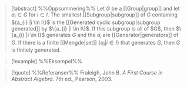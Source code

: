 
> [!abstract] %%Oppsummering%%
> Let $G$ be a [[Group|group]] and let $a_{i} \in G$ for $i\in I$. The smallest [[Subgroup|subgroup]] of $G$ containing ${a_{i} |i \in I\}$ is the [[Generated cyclic subgroup|subgroup generated]] by $\{a_{i} |i \in I\}$. If this subgroup is all of $G$, then $\{a_{i} |i \in I}$ generates $G$ and the $a_{i}$ are [[Generator|generators]] of $G$. If there is a finite [[Mengde|set]] $\{a_{i} |i \in I\}$ that generates $G$, then $G$ is finitely generated.

> [!example] %%Eksempel%%
> 

> [!quote] %%Referanser%%
> Fraleigh, John B. _A First Course in Abstract Algebra_. 7th ed., Pearson, 2003.